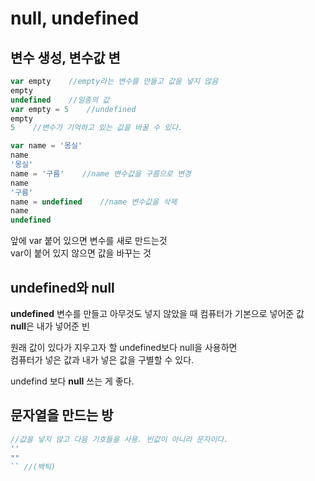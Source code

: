 # null, undefined

## 변수 생성, 변수값 변

```javascript
var empty    //empty라는 변수를 만들고 값을 넣지 않음
empty
undefined    //일종의 값
var empty = 5    //undefined
empty
5    //변수가 기억하고 있는 값을 바꿀 수 있다.
```

```javascript
var name = '몽실'
name
'몽실'
name = '구름'    //name 변수값을 구름으로 변경
name
'구름'
name = undefined    //name 변수값을 삭제
name
undefined
```

앞에 var 붙어 있으면 변수를 새로 만드는것  
var이 붙어 있지 않으면 값을 바꾸는 것 

## undefined와 null

**undefined** 변수를 만들고 아무것도 넣지 않았을 때 컴퓨터가 기본으로 넣어준 값  
**null**은 내가 넣어준 빈    
  
원래 값이 있다가 지우고자 할  undefined보다 null을 사용하면   
컴퓨터가 넣은 값과 내가 넣은 값을 구별할 수 있다. 

undefind 보다 **null** 쓰는 게  좋다.



## 문자열을 만드는 방

```javascript
//값을 넣지 않고 다음 기호들을 사용. 빈값이 아니라 문자이다.
''    
""
`` //(백틱)
```



